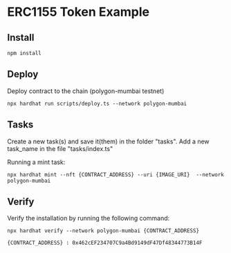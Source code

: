 # ERC1155 Token Example


## Install
```shell
npm install
```

## Deploy
Deploy contract to the chain (polygon-mumbai testnet)
```shell
npx hardhat run scripts/deploy.ts --network polygon-mumbai
```

## Tasks
Create a new task(s) and save it(them) in the folder "tasks". Add a new task_name in the file "tasks/index.ts"

Running a mint task:
```shell
npx hardhat mint --nft {CONTRACT_ADDRESS} --uri {IMAGE_URI}  --network polygon-mumbai
```


## Verify
Verify the installation by running the following command:
```shell
npx hardhat verify --network polygon-mumbai {CONTRACT_ADDRESS}
```

```shell
{CONTRACT_ADDRESS} : 0x462cEF234707C9a4Bd9149dF47Df48344773B14F

```
